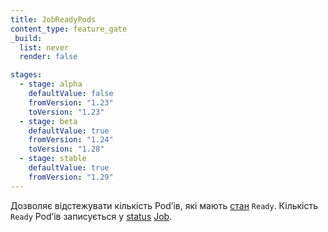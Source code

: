 ```yaml
---
title: JobReadyPods
content_type: feature_gate
_build:
  list: never
  render: false

stages:
  - stage: alpha 
    defaultValue: false
    fromVersion: "1.23"
    toVersion: "1.23"
  - stage: beta
    defaultValue: true
    fromVersion: "1.24"  
    toVersion: "1.28" 
  - stage: stable
    defaultValue: true
    fromVersion: "1.29"  
---
```

Дозволяє відстежувати кількість Podʼів, які мають [стан](/uk/docs/concepts/workloads/pods/pod-lifecycle/#pod-conditions) `Ready`. Кількість `Ready` Podʼів записується у [status](/uk/docs/reference/kubernetes-api/workload-resources/job-v1/#JobStatus) [Job](/uk/docs/concepts/workloads/controllers/job).
